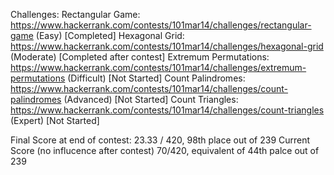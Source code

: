 Challenges:
Rectangular Game: https://www.hackerrank.com/contests/101mar14/challenges/rectangular-game (Easy) [Completed]
Hexagonal Grid: https://www.hackerrank.com/contests/101mar14/challenges/hexagonal-grid (Moderate) [Completed after contest]
Extremum Permutations: https://www.hackerrank.com/contests/101mar14/challenges/extremum-permutations (Difficult) [Not Started]
Count Palindromes: https://www.hackerrank.com/contests/101mar14/challenges/count-palindromes (Advanced) [Not Started]
Count Triangles: https://www.hackerrank.com/contests/101mar14/challenges/count-triangles (Expert) [Not Started]

Final Score at end of contest: 23.33 / 420, 98th place out of 239
Current Score (no influcence after contest) 70/420, equivalent of 44th palce out of 239
